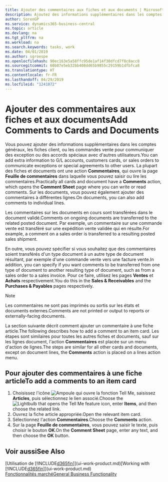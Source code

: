 ```yaml
---
title: Ajouter des commentaires aux fiches et aux documents | Microsoft Docs
description: Ajoutez des informations supplémentaires dans les comptes, les fiches client, ou les commandes vente pour communiquer des accords, tels qu'un prix spécial ou un mode de livraison, pour d'autres utilisateurs.
author: SorenGP
ms.service: dynamics365-business-central
ms.topic: article
ms.devlang: na
ms.tgt_pltfrm: na
ms.workload: na
ms.search.keywords: tasks, work
ms.date: 04/01/2019
ms.author: sgroespe
ms.openlocfilehash: 90ec163e5a58ffc95de1af14f30dfcd7f8c8acc8
ms.sourcegitcommit: 60b87e5eb32bb408dd65b9855c29159b1dfbfca8
ms.translationtype: HT
ms.contentlocale: fr-FR
ms.lasthandoff: 04/29/2019
ms.locfileid: "1241072"
---
```

# <a name="add-comments-to-cards-and-documents"></a><span data-ttu-id="bc11a-103">Ajouter des commentaires aux fiches et aux documents</span><span class="sxs-lookup"><span data-stu-id="bc11a-103">Add Comments to Cards and Documents</span></span>
<span data-ttu-id="bc11a-104">Vous pouvez ajouter des informations supplémentaires dans les comptes généraux, les fiches client, ou les commandes vente pour communiquer des exception ou des accords spéciaux avec d'autres utilisateurs.</span><span class="sxs-lookup"><span data-stu-id="bc11a-104">You can add extra information to G/L accounts, customers cards, or sales orders to communicate exceptions or special agreements to other users.</span></span>
<span data-ttu-id="bc11a-105">La plupart des fiches et documents ont une action **Commentaires**, qui ouvre la page **Feuille de commentaires** dans laquelle vous pouvez saisir ou lire les commentaires.</span><span class="sxs-lookup"><span data-stu-id="bc11a-105">Practically all cards and document have a **Comments** action, which opens the **Comment Sheet** page where you can write or read comments.</span></span> <span data-ttu-id="bc11a-106">Sur les documents, vous pouvez également ajouter des commentaires à différentes lignes.</span><span class="sxs-lookup"><span data-stu-id="bc11a-106">On documents, you can also add comments to individual lines.</span></span>

<span data-ttu-id="bc11a-107">Les commentaires sur les documents en cours sont transférées dans le document validé.</span><span class="sxs-lookup"><span data-stu-id="bc11a-107">Comments on ongoing documents are transferred to the related posted document.</span></span> <span data-ttu-id="bc11a-108">Par exemple, un commentaire sur une commande vente est transféré sur une expédition vente validée qui en résulte.</span><span class="sxs-lookup"><span data-stu-id="bc11a-108">For example, a comment on a sales order is transferred to a resulting posted sales shipment.</span></span>

<span data-ttu-id="bc11a-109">En outre, vous pouvez spécifier si vous souhaitez que des commentaires soient transférés d'un type document à un autre type de document résultant, par exemple d'une commande vente vers une facture vente.</span><span class="sxs-lookup"><span data-stu-id="bc11a-109">In addition, you can specify if you want comments to be transferred from one type of document to another resulting type of document, such as from a sales order to a sales invoice.</span></span> <span data-ttu-id="bc11a-110">Pour ce faire, utilisez les pages **Ventes** et **Achats** respectivement.</span><span class="sxs-lookup"><span data-stu-id="bc11a-110">You do this in the **Sales & Receivables** and the **Purchases & Payables** pages respectively.</span></span>

> [!NOTE]
> <span data-ttu-id="bc11a-111">Les commentaires ne sont pas imprimés ou sortis sur les états et documents externes.</span><span class="sxs-lookup"><span data-stu-id="bc11a-111">Comments are not printed or output to reports or externally-facing documents.</span></span>

<span data-ttu-id="bc11a-112">La section suivante décrit comment ajouter un commentaire à une fiche article.</span><span class="sxs-lookup"><span data-stu-id="bc11a-112">The following describes how to add a comment to an item card.</span></span> <span data-ttu-id="bc11a-113">Les étapes sont similaires pour toutes les autres fiches et documents, sauf sur les lignes document, l'action **Commentaires** est placée sur un menu d'action de lignes.</span><span class="sxs-lookup"><span data-stu-id="bc11a-113">The steps are similar for all other cards and documents, except on document lines, the **Comments** action is placed on a lines action menu.</span></span>

## <a name="to-add-a-comments-to-an-item-card"></a><span data-ttu-id="bc11a-114">Pour ajouter des commentaires à une fiche article</span><span class="sxs-lookup"><span data-stu-id="bc11a-114">To add a comments to an item card</span></span>
1. <span data-ttu-id="bc11a-115">Choisissez l'icône ![Ampoule qui ouvre la fonction Tell Me](media/ui-search/search_small.png "Dites-moi ce que vous voulez faire"), saisissez **Articles**, puis sélectionnez le lien associé.</span><span class="sxs-lookup"><span data-stu-id="bc11a-115">Choose the ![Lightbulb that opens the Tell Me feature](media/ui-search/search_small.png "Tell me what you want to do") icon, enter **Items**, and then choose the related link.</span></span>
2. <span data-ttu-id="bc11a-116">Ouvrez la fiche article appropriée.</span><span class="sxs-lookup"><span data-stu-id="bc11a-116">Open the relevant item card.</span></span>
3. <span data-ttu-id="bc11a-117">Sélectionnez l'action **Commentaires**.</span><span class="sxs-lookup"><span data-stu-id="bc11a-117">Choose the **Comments** action.</span></span>
4. <span data-ttu-id="bc11a-118">Sur la page **Feuille de commentaires**, vous pouvez saisir le texte, puis choisir le bouton **OK**.</span><span class="sxs-lookup"><span data-stu-id="bc11a-118">On the **Comment Sheet** page, enter any text, and then choose the **OK** button.</span></span>

## <a name="see-also"></a><span data-ttu-id="bc11a-119">Voir aussi</span><span class="sxs-lookup"><span data-stu-id="bc11a-119">See Also</span></span>
<span data-ttu-id="bc11a-120">[Utilisation de [!INCLUDE[d365fin](includes/d365fin_md.md)]](ui-work-product.md)</span><span class="sxs-lookup"><span data-stu-id="bc11a-120">[Working with [!INCLUDE[d365fin](includes/d365fin_md.md)]](ui-work-product.md)</span></span>  
[<span data-ttu-id="bc11a-121">Fonctionnalités marché</span><span class="sxs-lookup"><span data-stu-id="bc11a-121">General Business Functionality</span></span>](ui-across-business-areas.md)
